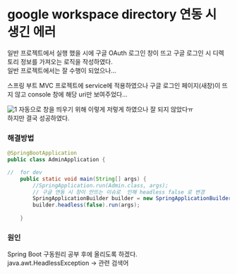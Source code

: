 # google workspace directory 연동 시 생긴 에러
일반 프로젝트에서 실행 했을 시에 구글 OAuth 로그인 창이 뜨고 구글 로그인 시 디렉토리 정보를 가져오는 로직을 작성하였다.   
일반 프로젝트에서는 잘 수행이 되었으나...   
   
스프링 부트 MVC 프로젝트에 service에 적용하였으나 구글 로그인 페이지(새창)이 뜨지 않고 console 창에 해당 uri만 보여주었다...

![1](https://user-images.githubusercontent.com/89080095/162391780-6d7d923e-a6d5-4b93-b11c-6027228a8201.PNG)
자동으로 창을 띄우기 위해 이렇게 저렇게 하였으나 잘 되지 않았다ㅠ  
하지만 결국 성공하였다.
### 해결방법
```java
@SpringBootApplication
public class AdminApplication {

//  for dev
	public static void main(String[] args) {
		//SpringApplication.run(Admin.class, args);
		// 구글 연동 시 창이 안뜨는 이슈로  인해 headless false 로 변경
		SpringApplicationBuilder builder = new SpringApplicationBuilder(Admin.class);
		builder.headless(false).run(args);
		
	}
```

### 원인
Spring Boot 구동원리 공부 후에 올리도록 하겠다.   
java.awt.HeadlessException -> 관련 검색어


